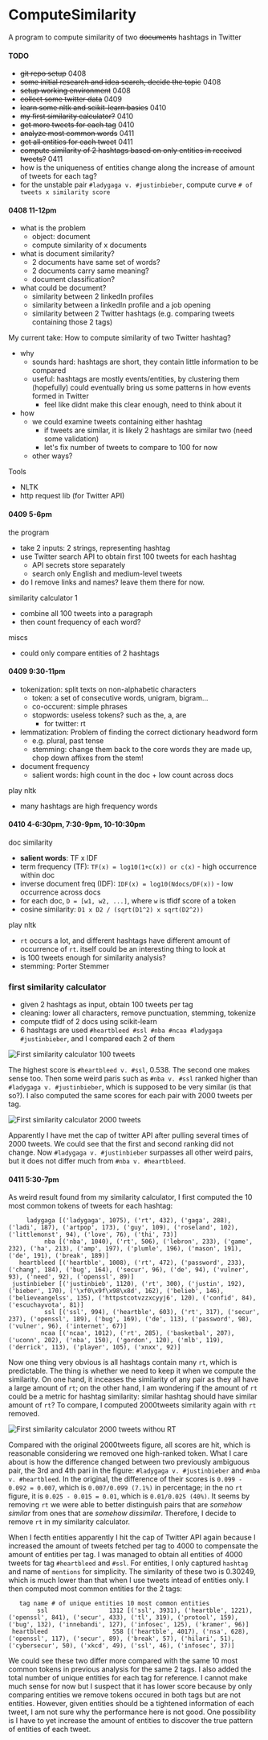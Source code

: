 ComputeSimilarity
=================

A program to compute similarity of two ~~documents~~ hashtags in Twitter

#### TODO

- ~~git repo setup~~ 0408
- ~~some initial research and idea search, decide the topic~~ 0408
- ~~setup working environment~~ 0408
- ~~collect some twitter data~~ 0409
- ~~learn some nltk and scikit-learn basics~~ 0410
- ~~my first similarity calculator?~~ 0410
- ~~get more tweets for each tag~~ 0410
- ~~analyze most common words~~ 0411
- ~~get all entities for each tweet~~ 0411
- ~~compute similarity of 2 hashtags based on only entities in received tweets?~~ 0411
- how is the uniqueness of entities change along the increase of amount of tweets for each tag?
- for the unstable pair `#ladygaga v. #justinbieber`, compute curve `# of tweets x similarity score`

#### 0408 11-12pm

- what is the problem
    - object: document
    - compute similarity of x documents
- what is document similarity?
    - 2 documents have same set of words?
    - 2 documents carry same meaning?
    - document classification?
- what could be document?
    - similarity between 2 linkedIn profiles
    - similarity between a linkedIn profile and a job opening
    - similarity between 2 Twitter hashtags (e.g. comparing tweets containing those 2 tags)

My current take:
How to compute similarity of two Twitter hashtag?

- why  
    - sounds hard: hashtags are short, they contain little information to be compared
    - useful: hashtags are mostly events/entities, by clustering them (hopefully) could eventually bring us some patterns in how events formed in Twitter
        - feel like didnt make this clear enough, need to think about it
- how
    - we could examine tweets containing either hashtag
        - if tweets are similar, it is likely 2 hashtags are similar two (need some validation)
        - let's fix number of tweets to compare to 100 for now
    - other ways?

Tools

- NLTK
- http request lib (for Twitter API)

#### 0409 5-6pm

the program

- take 2 inputs: 2 strings, representing hashtag
- use Twitter search API to obtain first 100 tweets for each hashtag
    - API secrets store separately
    - search only English and medium-level tweets
- do I remove links and names? leave them there for now.

similarity calculator 1

- combine all 100 tweets into a paragraph
- then count frequency of each word?

miscs

- could only compare entities of 2 hashtags

#### 0409 9:30-11pm

- tokenization: split texts on non-alphabetic characters
    - token: a set of consecutive words, unigram, bigram...
    - co-occurent: simple phrases
    - stopwords: useless tokens? such as the, a, are
        - for twitter: rt
- lemmatization: Problem of finding the correct dictionary headword form
    - e.g. plural, past tense
    - stemming: change them back to the core words they are made up, chop down affixes from the stem!
- document frequency
    - salient words: high count in the doc + low count across docs

play nltk

- many hashtags are high frequency words

#### 0410 4-6:30pm, 7:30-9pm, 10-10:30pm

doc similarity

- **salient words**: TF x IDF
- term frequency (TF): `TF(x) = log10(1+c(x)) or c(x)` - high occurrence within doc
- inverse document freq (IDF): `IDF(x) = log10(Ndocs/DF(x))` - low occurrence across docs
- for each doc, `D = [w1, w2, ...]`, where `w` is tfidf score of a token
- cosine similarity: `D1 x D2 / (sqrt(D1^2) x sqrt(D2^2))`

play nltk

- `rt` occurs a lot, and different hashtags have different amount of occurrence of `rt`. itself could be an interesting thing to look at
- is 100 tweets enough for similarity analysis?
- stemming: Porter Stemmer

### first similarity calculator

- given 2 hashtags as input, obtain 100 tweets per tag
- cleaning: lower all characters, remove punctuation, stemming, tokenize
- compute tfidf of 2 docs using scikit-learn
- 6 hashtags are used `#heartbleed #ssl #nba #ncaa #ladygaga #justinbieber`, and I compared each 2 of them

![First similarity calculator 100 tweets](images/hashtag_similarity100.png)

The highest score is `#heartbleed v. #ssl`, 0.538. The second one makes sense too. Then some weird paris such as `#nba v. #ssl` ranked higher than `#ladygaga v. #justinbieber`, which is supposed to be very similar (is that so?). I also computed the same scores for each pair with 2000 tweets per tag.

![First similarity calculator 2000 tweets](images/hashtag_similarity2000.png)

Apparently I have met the cap of twitter API after pulling several times of 2000 tweets. We could see that the first and second ranking did not change. Now `#ladygaga v. #justinbieber` surpasses all other weird pairs, but it does not differ much from `#nba v. #heartbleed`.

#### 0411 5:30-7pm

As weird result found from my similarity calculator, I first computed the 10 most common tokens of tweets for each hashtag:


         ladygaga [('ladygaga', 1075), ('rt', 432), ('gaga', 288), ('ladi', 187), ('artpop', 173), ('guy', 109), ('roseland', 102), ('littlemonst', 94), ('love', 76), ('thi', 73)]
              nba [('nba', 1040), ('rt', 506), ('lebron', 233), ('game', 232), ('ha', 213), ('amp', 197), ('plumle', 196), ('mason', 191), ('de', 191), ('break', 189)]
       heartbleed [('heartble', 1008), ('rt', 472), ('password', 233), ('chang', 184), ('bug', 164), ('secur', 96), ('de', 94), ('vulner', 93), ('need', 92), ('openssl', 89)]
     justinbieber [('justinbieb', 1120), ('rt', 300), ('justin', 192), ('bieber', 170), ('\xf0\x9f\x98\x8d', 162), ('belieb', 146), ('believeangelss', 135), ('httpstcotvzzxcyyj6', 120), ('confid', 84), ('escuchayvota', 81)]
              ssl [('ssl', 994), ('heartble', 603), ('rt', 317), ('secur', 237), ('openssl', 189), ('bug', 169), ('de', 113), ('password', 98), ('vulner', 96), ('internet', 67)]
             ncaa [('ncaa', 1012), ('rt', 285), ('basketbal', 207), ('uconn', 202), ('nba', 150), ('gordon', 120), ('mlb', 119), ('derrick', 113), ('player', 105), ('xnxx', 92)]

Now one thing very obvious is all hashtags contain many `rt`, which is predictable. The thing is whether we need to keep it when we compute the similarity. On one hand, it inceases the similarity of any pair as they all have a large amount of `rt`; on the other hand, I am wondering if the amount of `rt` could be a metric for hashtag similarity: similar hashtag should have similar amount of `rt`? To compare, I computed 2000tweets similarity again with `rt` removed.

![First similarity calculator 2000 tweets withou RT](images/hashtag_similarity2000_noRT.png)

Compared with the original 2000tweets figure, all scores are hit, which is reasonable considering we removed one high-ranked token. What I care about is how the difference changed between two previously ambiguous pair, the 3rd and 4th pari in the figure: `#ladygaga v. #justinbieber` and `#nba v. #heartbleed`. In the original, the difference of their scores is `0.099 - 0.092 = 0.007`, which is `0.007/0.099 (7.1%)` in percentage; in the no `rt` figure, it is `0.025 - 0.015 = 0.01`, which is `0.01/0.025 (40%)`. It seems by removing `rt` we were able to better distinguish pairs that are _somehow similar_ from ones that are _somehow dissimilar_. Therefore, I decide to remove `rt` in my similarity calculator.

When I fecth entities apparently I hit the cap of Twitter API again because I increased the amount of tweets fetched per tag to 4000 to compensate the amount of entities per tag. I was managed to obtain all entities of 4000 tweets for tag `#heartbleed` and `#ssl`. For entities, I only captured `hashtag` and name of `mentions` for simplicity. The similarity of these two is 0.30249, which is much lower than that when I use tweets intead of entities only. I then computed most common entities for the 2 tags:

       tag name # of unique entities 10 most common entities
            ssl                 1312 [('ssl', 3931), ('heartble', 1221), ('openssl', 841), ('secur', 433), ('tl', 319), ('protool', 159), ('bug', 132), ('innebandi', 127), ('infosec', 125), ('kramer', 96)]
     heartbleed                  558 [('heartble', 4017), ('nsa', 628), ('openssl', 117), ('secur', 89), ('break', 57), ('hilari', 51), ('cybersecur', 50), ('xkcd', 49), ('ssl', 46), ('infosec', 37)]

We could see these two differ more compared with the same 10 most common tokens in previous analysis for the same 2 tags. I also added the total number of unique entities for each tag for reference. I cannot make much sense for now but I suspect that it has lower score because by only comparing entities we remove tokens occured in both tags but are not entities. However, given entities should be a tightened information of each tweet, I am not sure why the performance here is not good. One possibility is I have to yet increase the amount of entities to discover the true pattern of entities of each tweet.
